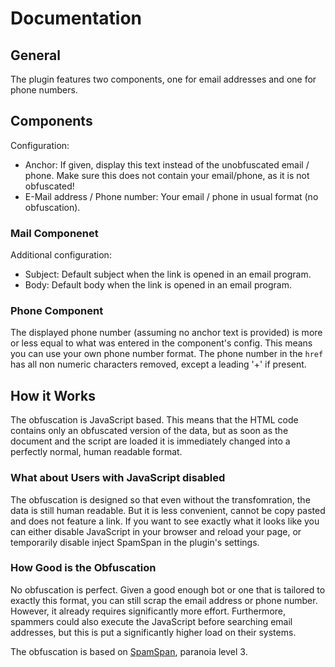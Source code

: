 # Documentation

## General

The plugin features two components, one for email addresses and one for phone numbers.

## Components

Configuration:

- Anchor: If given, display this text instead of the unobfuscated email / phone. Make sure this does not contain your email/phone, as it is not obfuscated!
- E-Mail address / Phone number: Your email / phone in usual format (no obfuscation).

### Mail Componenet

Additional configuration:

- Subject: Default subject when the link is opened in an email program.
- Body: Default body when the link is opened in an email program.

### Phone Component

The displayed phone number (assuming no anchor text is provided) is more or less equal to what was entered in the component's config. This means you can use your own phone number format. The phone number in the `href` has all non numeric characters removed, except a leading '+' if present.

## How it Works

The obfuscation is JavaScript based. This means that the HTML code contains only an obfuscated version of the data, but as soon as the document and the script are loaded it is immediately changed into a perfectly normal, human readable format.

### What about Users with JavaScript disabled

The obfuscation is designed so that even without the transfomration, the data is still human readable. But it is less convenient, cannot be copy pasted and does not feature a link. If you want to see exactly what it looks like you can either disable JavaScript in your browser and reload your page, or temporarily disable inject SpamSpan in the plugin's settings.

### How Good is the Obfuscation

No obfuscation is perfect. Given a good enough bot or one that is tailored to exactly this format, you can still scrap the email address or phone number. However, it already requires significantly more effort. Furthermore, spammers could also execute the JavaScript before searching email addresses, but this is put a significantly higher load on their systems.

The obfuscation is based on [SpamSpan](https://www.spamspan.com/), paranoia level 3.
